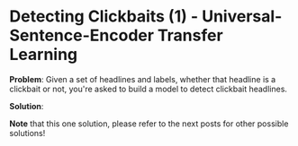 # Detecting Clickbaits (1) - Universal-Sentence-Encoder Transfer Learning


**Problem**:
Given a set of headlines and labels, whether that headline is a clickbait or 
not, you're asked to build a model to detect clickbait headlines.

**Solution**:









**Note** that this one solution, please refer to the next posts for other 
possible solutions!
